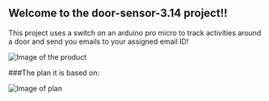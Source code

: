 ## Welcome to the door-sensor-3.14 project!!

This project uses a switch on an arduino pro micro to track activities around a door and send you emails to your assigned email ID!

![Image of the product](http://i.imgur.com/QAQWalH.jpg)

###The plan it is based on:

![Image of plan](http://i.imgur.com/QAQWalH.jpg)

